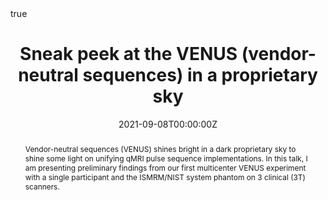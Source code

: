 ---
abstract: Vendor-neutral sequences (VENUS) shines bright in a dark proprietary sky to shine some light on unifying qMRI pulse sequence implementations. In this talk, I am presenting preliminary findings from our first multicenter VENUS experiment with a single participant and the ISMRM/NIST system phantom on 3 clinical (3T) scanners.
all_day: false
authors: []
date: "2021-09-08T00:00:00Z"
date_end: ""
event: Workshop on MRI Acquisition & Reconstruction (Martinos Center)
event_url: https://mriworkshop.mgh.harvard.edu/
featured: false
image:
  caption: ""
  focal_point: Right
links:
location: Virtual
math: true
projects: []
publishDate: "2021-09-08T00:00:00Z"
slides: ""
summary: ""
tags: []
title: "Sneak peek at the VENUS (vendor-neutral sequences) in a proprietary sky"
url_pdf: "https://onlinelibrary.wiley.com/doi/abs/10.1002/mrm.29292"
url_code: "https://qmrlab.org/VENUS"
url_slides: "https://doi.org/10.5281/zenodo.6860998"
---